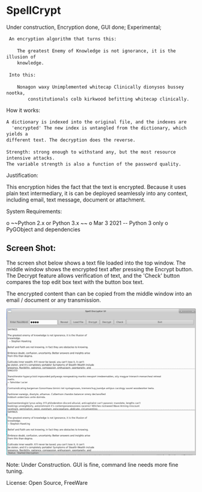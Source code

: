# SpellCrypt

   Under construction, Encryption done, GUI done; Experimental;

     An encryption algorithm that turns this:

        The greatest Enemy of Knowledge is not ignorance, it is the illusion of
        knowledge.

     Into this:

        Nonagon waxy Unimplemented whitecap Clinically dionysos bussey nootka,
            constitutionals colb kirkwood befitting whitecap clinically.

  How it works:

    A dictionary is indexed into the original file, and the indexes are
      'encrypted' The new index is untangled from the dictionary, which yields a
    different text. The decryption does the reverse.

    Strength: strong enough to withstand any, but the most resource intensive attacks.
    The variable strength is also a function of the password quality.

 Justification:

   This encryption hides the fact that the text is encrypted. Because it
   uses plain text intermediary, it is can be deployed seamlessly into
   any context, including email, text message, document or attachment.

 System Requirements:

  o ~~Python 2.x or Python 3.x ~~
  o Mar 3 2021 -- Python 3 only
  o PyGObject and dependencies

## Screen Shot:

  The screen shot below shows a text file loaded into the top window. The middle
  window shows the encrypted text after pressing the Encrypt button. The
  Decrypt feature allows verification of text, and the 'Check' button
  compares the top edit box text with the button box text.

  The encrypted content than can be copied from the middle window into an email / document or any transmission.

![Screen Shot](screen.png)

Note: Under Construction. GUI is fine, command line needs more fine tuning.

License:    Open Source, FreeWare

